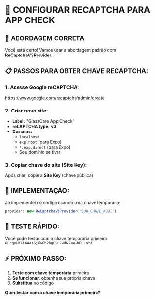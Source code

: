 # 🔧 CONFIGURAR RECAPTCHA PARA APP CHECK

## 🎯 **ABORDAGEM CORRETA**

Você está certo! Vamos usar a abordagem padrão com **ReCaptchaV3Provider**.

## 📋 **PASSOS PARA OBTER CHAVE RECAPTCHA:**

### **1. Acesse Google reCAPTCHA:**
https://www.google.com/recaptcha/admin/create

### **2. Criar novo site:**
- **Label:** "GlassCare App Check"
- **reCAPTCHA type:** **v3**
- **Domains:** 
  - `localhost`
  - `exp.host` (para Expo)
  - `*.exp.direct` (para Expo)
  - Seu domínio se tiver

### **3. Copiar chave do site (Site Key):**
Após criar, copie a **Site Key** (chave pública)

## 🔧 **IMPLEMENTAÇÃO:**

Já implementei no código usando uma chave temporária:
```typescript
provider: new ReCaptchaV3Provider('SUA_CHAVE_AQUI')
```

## 🚀 **TESTE RÁPIDO:**

Você pode testar com a chave temporária primeiro:
`6LcqoHMTAAAAAGjdGFb2hgQ9uFwdN2ee-hELLotA`

## ⚡ **PRÓXIMO PASSO:**

1. **Teste com chave temporária** primeiro
2. **Se funcionar**, obtenha sua própria chave
3. **Substitua** no código

**Quer testar com a chave temporária primeiro?**